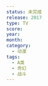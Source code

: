 ```yaml
---
status: 未完成
release: 2017
type: TV
score:
year:
month:
category:
  - 动漫
tags:
  - A类
  - 奇幻
  - 战斗
---
```

